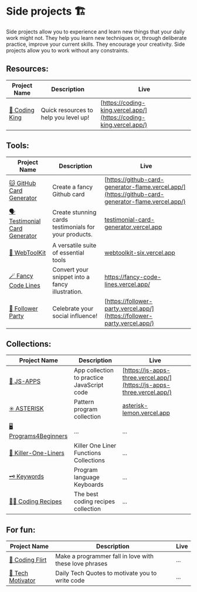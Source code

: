 # Side projects 🏗️
Side projects allow you to experience and learn new things that your daily work might not. They help you learn new techniques or, through deliberate practice, improve your current skills. They encourage your creativity. Side projects allow you to work without any constraints.

## Resources:  
| Project Name | Description | Live |
|--------------|-------------|------|
| [👑 Coding King](https://github.com/hernandoabella/coding-king) | Quick resources to help you level up! | [https://coding-king.vercel.app/](https://coding-king.vercel.app/) |
## Tools:
| Project Name | Description | Live |
|--------------|-------------|------|
| [🐱 GitHub Card Generator](https://github.com/hernandoabella/github-card-generator)  | Create a fancy Github card | [https://github-card-generator-flame.vercel.app/](https://github-card-generator-flame.vercel.app/) |
| [🗣️ Testimonial Card Generator](https://github.com/hernandoabella/testimonial-card-generator) | Create stunning cards testimonials for your products. | [testimonial-card-generator.vercel.app](testimonial-card-generator.vercel.app) |
| [🧰 WebToolKit](https://github.com/hernandoabella/webtoolkit) | A versatile suite of essential tools | [webtoolkit-six.vercel.app](webtoolkit-six.vercel.app) |
| [🪄 Fancy Code Lines](https://github.com/hernandoabella/fancy-code-lines) | Convert your snippet into a fancy illustration. | [ https://fancy-code-lines.vercel.app/ ](https://fancy-code-lines.vercel.app/) |
| [🥳 Follower Party ](https://github.com/hernandoabella/follower-party) | Celebrate your social influence! | [https://follower-party.vercel.app/](https://follower-party.vercel.app/) |
## Collections:
| Project Name | Description | Live |
|--------------|-------------|------|
| [📱 JS-APPS](https://github.com/hernandoabella/js-apps) | App collection to practice JavaScript code | [https://js-apps-three.vercel.app/](https://js-apps-three.vercel.app/) |
| [✳️ ASTERISK](https://github.com/hernandoabella/asterisk) | Pattern program collection | [asterisk-lemon.vercel.app](asterisk-lemon.vercel.app) |
| [🖥️ Programs4Beginners](https://github.com/hernandoabella/programs4beginners) | ... | ... |
| [🔫 Killer-One-Liners](https://github.com/hernandoabella/killer-one-liners) | Killer One Liner Functions Collections | ... |
| [🗝️ Keywords](https://github.com/hernandoabella/keywords) | Program language Keyboards | ... |
| [🧑‍🍳 Coding Recipes](https://github.com/hernandoabella/coding-recipes) | The best coding recipes collection | ... |
## For fun:
| Project Name | Description | Live |
|--------------|-------------|------|
| [💏 Coding Flirt](https://github.com/hernandoabella/coding-flirt) | Make a programmer fall in love with these love phrases | ... |
| [💯 Tech Motivator](https://github.com/hernandoabella/tech-motivator) | Daily Tech Quotes to motivate you to write code | ... |
